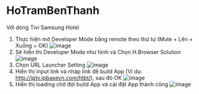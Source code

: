 # HoTramBenThanh

Với dòng Tivi Samsung Hotel
1. Thực hiện mở Developer Mode bằng remote theo thứ tự (Mute + Lên + Xuống + OK)
![image](https://github.com/tuanddipbase/HoTramBenThanh/blob/main/msg-4076848741-3139.jpg)
2. Sẽ hiển thị Developer Mode như hình và Chọn H.Browser Solution
![image](https://github.com/tuanddipbase/HoTramBenThanh/blob/main/msg-4076848741-3181.jpg)
3. Chọn URL Launcher Setting
![image](https://github.com/tuanddipbase/HoTramBenThanh/blob/main/msg-4076848741-3182.jpg)
4. Hiển thị input link và nhập link để build App (Ví dụ: http://iptv.ipbasevn.com/htbt/), sau đó OK
![image](https://github.com/tuanddipbase/HoTramBenThanh/blob/main/msg-4076848741-3183.jpg)
5. Hiển thị loading chờ đợi build App và cài đặt App thành công
![image](https://github.com/tuanddipbase/HoTramBenThanh/blob/main/msg-4076848741-3199.jpg)



